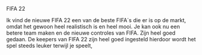 FIFA 22

Ik vind de nieuwe FIFA 22 een  van de beste FIFA´s die er is op de markt, omdat het gewoon heel realistisch is en heel mooi. Je kan ook nu een betere team maken en de nieuwe controles van FIFA. Zijn heel goed gedaan. De keepers van FIFA 22 zijn heel goed ingesteld hierdoor wordt het spel steeds leuker terwijl je speelt,
